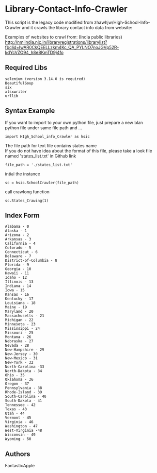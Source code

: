 # Library-Contact-Info-Crawler
This script is the legacy code modified from zhawhjw/High-School-Info-Crawler and it crawls the library contact info data from website: 

Examples of websites to crawl from:
(India public libraries) http://nmlindia.nic.in/libraryregistrations/librarylist?fbclid=IwAR0CkQEELLzkm4Kc_QA_PYLNO7noJGVp52R-kdYcVZO94_h8e8KmTD9j4fo

## Required Libs
```
selenium (version 3.14.0 is required)
BeautifulSoup
six
xlsxwriter
urllib
```

## Syntax Example

If you want to import to your own python file, just prepare a new blan python file under same file path and ...
```
import HIgh_School_info_Crawler as hsic
```

The file path for text file contains states name</br>
If you do not have idea about the format of this file, please take a look file named 'states_list.txt' in Github link</br>

```
file_path = './states_list.txt'
```

intial the instance</br>
```
sc = hsic.SchoolCrawler(file_path)
```

call crawlong function</br>
```
sc.States_Crawing(1)
```




## Index Form
```
Alabama - 0
Alaska - 1
Arizona - 2
Arkansas - 3
California - 4
Colorado - 5
Connecticut - 6
Delaware - 7
District-of-Columbia - 8
Florida - 9
Georgia - 10
Hawaii - 11
Idaho - 12
Illinois - 13
Indiana - 14
Iowa - 15
Kansas - 16
Kentucky - 17
Louisiana - 18
Maine - 19
Maryland - 20
Massachusetts - 21
Michigan - 22
Minnesota - 23
Mississippi - 24
Missouri - 25
Montana - 26
Nebraska - 27
Nevada - 28
New-Hampshire - 29
New-Jersey - 30
New-Mexico - 31
New-York - 32
North-Carolina -33
North-Dakota - 34
Ohio - 35
Oklahoma - 36
Oregon - 37
Pennsylvania - 38
Rhode-Island - 39
South-Carolina - 40
South-Dakota - 41
Tennessee - 42
Texas - 43
Utah - 44
Vermont - 45
Virginia - 46
Washington - 47
West-Virginia -48
Wisconsin - 49
Wyoming - 50
```

## Authors
FantasticApple</br>
